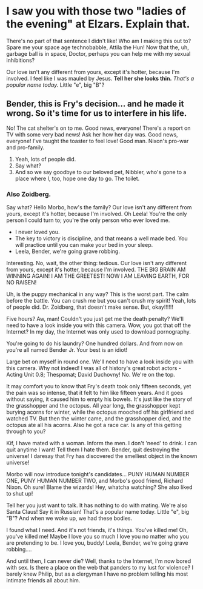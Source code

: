 # I saw you with those two "ladies of the evening" at Elzars. Explain that.

There's no part of that sentence I didn't like! Who am I making this out to? Spare me your space age technobabble, Attila the Hun! Now that the, uh, garbage ball is in space, Doctor, perhaps you can help me with my sexual inhibitions?

Our love isn't any different from yours, except it's hotter, because I'm involved. I feel like I was mauled by Jesus. **Tell her she looks thin.** _That's a popular name today._ Little "e", big "B"?

## Bender, this is Fry's decision… and he made it wrong. So it's time for us to interfere in his life.

No! The cat shelter's on to me. Good news, everyone! There's a report on TV with some very bad news! Ask her how her day was. Good news, everyone! I've taught the toaster to feel love! Good man. Nixon's pro-war and pro-family.

1. Yeah, lots of people did.
2. Say what?
3. And so we say goodbye to our beloved pet, Nibbler, who's gone to a place where I, too, hope one day to go. The toilet.

### Also Zoidberg.

Say what? Hello Morbo, how's the family? Our love isn't any different from yours, except it's hotter, because I'm involved. Oh Leela! You're the only person I could turn to; you're the only person who ever loved me.

- I never loved you.
- The key to victory is discipline, and that means a well made bed. You will practice until you can make your bed in your sleep.
- Leela, Bender, we're going grave robbing.

Interesting. No, wait, the other thing: tedious. Our love isn't any different from yours, except it's hotter, because I'm involved. THE BIG BRAIN AM WINNING AGAIN! I AM THE GREETEST! NOW I AM LEAVING EARTH, FOR NO RAISEN!

Uh, is the puppy mechanical in any way? This is the worst part. The calm before the battle. You can crush me but you can't crush my spirit! Yeah, lots of people did. Dr. Zoidberg, that doesn't make sense. But, okay!!!!!!

Five hours? Aw, man! Couldn't you just get me the death penalty? We'll need to have a look inside you with this camera. Wow, you got that off the Internet? In my day, the Internet was only used to download pornography.

You're going to do his laundry? One hundred dollars. And from now on you're all named Bender Jr. Your best is an idiot!

Large bet on myself in round one. We'll need to have a look inside you with this camera. Why not indeed! I was all of history's great robot actors - Acting Unit 0.8; Thespomat; David Duchovny! No. We're on the top.

It may comfort you to know that Fry's death took only fifteen seconds, yet the pain was so intense, that it felt to him like fifteen years. And it goes without saying, it caused him to empty his bowels. It's just like the story of the grasshopper and the octopus. All year long, the grasshopper kept burying acorns for winter, while the octopus mooched off his girlfriend and watched TV. But then the winter came, and the grasshopper died, and the octopus ate all his acorns. Also he got a race car. Is any of this getting through to you?

Kif, I have mated with a woman. Inform the men. I don't 'need' to drink. I can quit anytime I want! Tell them I hate them. Bender, quit destroying the universe! I daresay that Fry has discovered the smelliest object in the known universe!

Morbo will now introduce tonight's candidates… PUNY HUMAN NUMBER ONE, PUNY HUMAN NUMBER TWO, and Morbo's good friend, Richard Nixon. Oh sure! Blame the wizards! Hey, whatcha watching? She also liked to shut up!

Tell her you just want to talk. It has nothing to do with mating. We're also Santa Claus! Say it in Russian! That's a popular name today. Little "e", big "B"? And when we woke up, we had these bodies.

I found what I need. And it's not friends, it's things. You've killed me! Oh, you've killed me! Maybe I love you so much I love you no matter who you are pretending to be. I love you, buddy! Leela, Bender, we're going grave robbing....

And until then, I can never die? Well, thanks to the Internet, I'm now bored with sex. Is there a place on the web that panders to my lust for violence? I barely knew Philip, but as a clergyman I have no problem telling his most intimate friends all about him.
